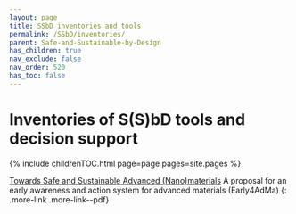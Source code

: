 ```yaml
---
layout: page
title: SSbD inventories and tools
permalink: /SSbD/inventories/
parent: Safe-and-Sustainable-by-Design
has_children: true
nav_exclude: false
nav_order: 520
has_toc: false
---
```


# Inventories of S(S)bD tools and decision support
{% include childrenTOC.html page=page pages=site.pages %}

[Towards Safe and Sustainable Advanced (Nano)materials](https://www.rivm.nl/documenten/Early4AdMa-brochure)
A proposal for an early awareness and action system for advanced materials (Early4AdMa)
{: .more-link .more-link--pdf}
